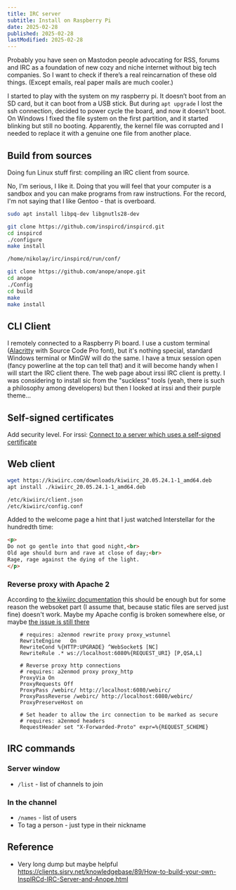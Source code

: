 ```yaml
---
title: IRC server
subtitle: Install on Raspberry Pi
date: 2025-02-28
published: 2025-02-28
lastModified: 2025-02-28
---
```


Probably you have seen on Mastodon people advocating for RSS, forums and IRC as a foundation of new cozy and niche internet without big tech companies. So I want to check if there’s a real reincarnation of these old things. (Except emails, real paper mails are much cooler.)

I started to play with the system on my raspberry pi. It doesn’t boot from an SD card, but it can boot from a USB stick. But during `apt upgrade` I lost the ssh connection, decided to power cycle the board, and now it doesn’t boot. On Windows I fixed the file system on the first partition, and it started blinking but still no booting. Apparently, the kernel file was corrupted and I needed to replace it with a genuine one file from another place.

## Build from sources

Doing fun Linux stuff first: compiling an IRC client from source.  

No, I'm serious, I like it. Doing that you will feel that your computer is a sandbox and you can make programs from raw instructions. For the record, I'm not saying that I like Gentoo - that is overboard.

```bash
sudo apt install libpq-dev libgnutls28-dev

git clone https://github.com/inspircd/inspircd.git
cd inspircd
./configure
make install

/home/nikolay/irc/inspircd/run/conf/

git clone https://github.com/anope/anope.git
cd anope
./Config
cd build
make
make install
```


## CLI Client

I remotely connected to a Raspberry Pi board. I use a custom terminal ([Alacritty](/blog/alacritty-everywhere) with Source Code Pro font), but it's nothing special, standard Windows terminal or MinGW will do the same. I have a tmux session open (fancy powerline at the top can tell that) and it will become handy when I will start the IRC client there. The web page about irssi IRC client is pretty. I was considering to install sic from the "suckless" tools (yeah, there is such a philosophy among developers) but then I looked at irssi and their purple theme...

## Self-signed certificates

Add security level. For irssi: [Connect to a server which uses a self-signed certificate](https://joshcurry.co.uk/posts/irssi-connect-to-a-server-which-uses-a-self-signed-certificate/)

## Web client

```bash
wget https://kiwiirc.com/downloads/kiwiirc_20.05.24.1-1_amd64.deb
apt install ./kiwiirc_20.05.24.1-1_amd64.deb

/etc/kiwiirc/client.json
/etc/kiwiirc/config.conf
```

Added to the welcome page a hint that I just watched Interstellar for the hundredth time:
```html
<p>
Do not go gentle into that good night,<br>
Old age should burn and rave at close of day;<br>
Rage, rage against the dying of the light.
</p>
```

### Reverse proxy with Apache 2

According to [the kiwiirc documentation](https://gist.github.com/ItsOnlyBinary/3e38b66d71e51d12d7df32f739978799) this should be enough but for some reason the websoket part (I assume that, because static files are served just fine) doesn't work. Maybe my Apache config is broken somewhere else, or maybe [the issue is still there](https://github.com/prawnsalad/KiwiIRC/issues/499)

```
    # requires: a2enmod rewrite proxy proxy_wstunnel
    RewriteEngine   On
    RewriteCond %{HTTP:UPGRADE} ^WebSocket$ [NC]
    RewriteRule .* ws://localhost:6080%{REQUEST_URI} [P,QSA,L]

    # Reverse proxy http connections
    # requires: a2enmod proxy proxy_http
    ProxyVia On
    ProxyRequests Off
    ProxyPass /webirc/ http://localhost:6080/webirc/
    ProxyPassReverse /webirc/ http://localhost:6080/webirc/
    ProxyPreserveHost on

    # Set header to allow the irc connection to be marked as secure
    # requires: a2enmod headers
    RequestHeader set "X-Forwarded-Proto" expr=%{REQUEST_SCHEME}
```


## IRC commands

### Server window

- `/list` - list of channels to join

### In the channel

- `/names` - list of users
- To tag a person - just type in their nickname

## Reference

- Very long dump but maybe helpful https://clients.sisrv.net/knowledgebase/89/How-to-build-your-own-InspIRCd-IRC-Server-and-Anope.html